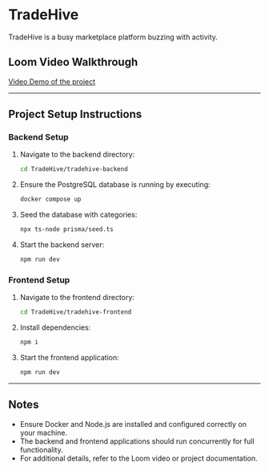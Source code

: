 # TradeHive

TradeHive is a busy marketplace platform buzzing with activity.

## Loom Video Walkthrough
[Video Demo of the project](https://www.loom.com/share/6adb5da52f7f424788878dd26d806699?sid=796a753b-d17c-4a4e-82bb-f6d4e0233262)

---

## Project Setup Instructions

### Backend Setup
1. Navigate to the backend directory:
   ```bash
   cd TradeHive/tradehive-backend
   ```

2. Ensure the PostgreSQL database is running by executing:
   ```bash
   docker compose up
   ```

3. Seed the database with categories:
   ```bash
   npx ts-node prisma/seed.ts
   ```

4. Start the backend server:
   ```bash
   npm run dev
   ```

### Frontend Setup
1. Navigate to the frontend directory:
   ```bash
   cd TradeHive/tradehive-frontend
   ```

2. Install dependencies:
   ```bash
   npm i
   ```

3. Start the frontend application:
   ```bash
   npm run dev
   ```

---

## Notes
- Ensure Docker and Node.js are installed and configured correctly on your machine.
- The backend and frontend applications should run concurrently for full functionality.
- For additional details, refer to the Loom video or project documentation.
